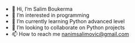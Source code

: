 - 👋 Hi, I’m Salim Boukerma
- 👀 I’m interested in programming
- 🌱 I’m currently learning Python advanced level
- 💞️ I’m looking to collaborate on Python projects
- 📫 How to reach me nanimsalimovic@gmail.com

<!---
nanimsalimovic/nanimsalimovic is a ✨ special ✨ repository because its `README.md` (this file) appears on your GitHub profile.
You can click the Preview link to take a look at your changes.
--->

